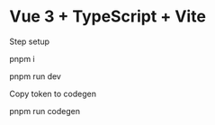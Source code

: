 # Vue 3 + TypeScript + Vite

Step setup

pnpm i

pnpm run dev

Copy token to codegen

pnpm run codegen
